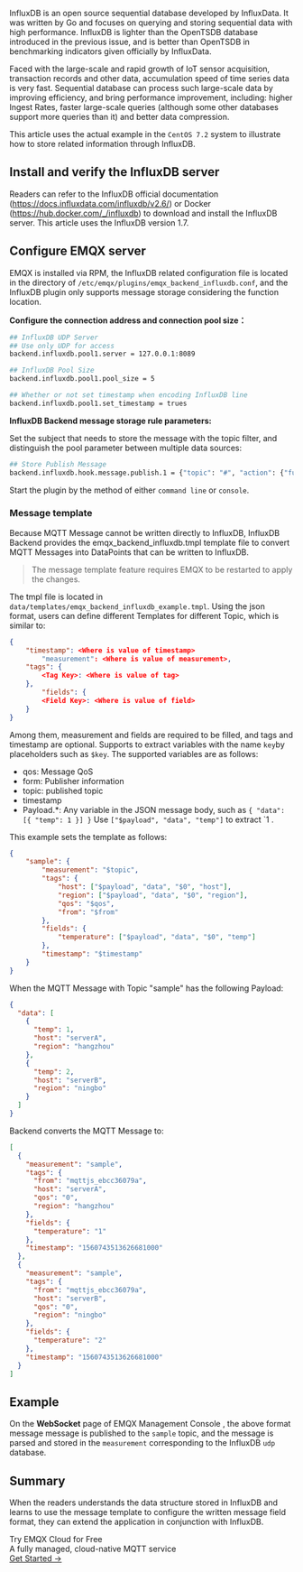 InfluxDB is an open source sequential database developed by InfluxData. It was written by Go and focuses on querying and storing sequential data with high performance. InfluxDB is lighter than the OpenTSDB database introduced in the previous issue, and is better than OpenTSDB in benchmarking indicators given officially by InfluxData.

Faced with the large-scale and rapid growth of IoT sensor acquisition, transaction records and other data, accumulation speed of time series data is very fast. Sequential database can process such large-scale data by improving efficiency, and bring performance improvement, including: higher Ingest Rates, faster large-scale queries (although some other databases support more queries than it) and better data compression.

This article uses the actual example in the `CentOS 7.2` system to illustrate how to store related information through InfluxDB.



## Install and verify the InfluxDB server

Readers can refer to the InfluxDB official documentation (https://docs.influxdata.com/influxdb/v2.6/) or Docker (https://hub.docker.com/_/influxdb) to download and install the InfluxDB server. This article uses the InfluxDB version 1.7.



## Configure EMQX server

EMQX is installed via RPM, the InfluxDB related configuration file is located in  the directory of `/etc/emqx/plugins/emqx_backend_influxdb.conf`, and the InfluxDB plugin only supports message storage considering the function location.

**Configure the connection address and connection pool size：**

```bash
## InfluxDB UDP Server
## Use only UDP for access
backend.influxdb.pool1.server = 127.0.0.1:8089

## InfluxDB Pool Size
backend.influxdb.pool1.pool_size = 5

## Whether or not set timestamp when encoding InfluxDB line
backend.influxdb.pool1.set_timestamp = trues
```

**InfluxDB Backend message storage rule parameters:**

 Set the subject that needs to store the message with the topic filter, and distinguish  the pool parameter  between multiple data sources:

```bash
## Store Publish Message
backend.influxdb.hook.message.publish.1 = {"topic": "#", "action": {"function": "on_message_publish"}, "pool": "pool1"}
```

Start the plugin by the method of either `command line` or `console`.



### Message template

Because MQTT Message cannot be written directly to InfluxDB, InfluxDB Backend provides the emqx_backend_influxdb.tmpl template file to convert MQTT Messages into DataPoints that can be written to InfluxDB.

> The message template feature requires EMQX to be restarted to apply the changes.

The tmpl file is located in `data/templates/emqx_backend_influxdb_example.tmpl`. Using the json format, users can define different Templates for different Topic, which is similar to:

```json
{
    "timestamp": <Where is value of timestamp>
		"measurement": <Where is value of measurement>,
    "tags": {
        <Tag Key>: <Where is value of tag>
    },
		"fields": {
    	<Field Key>: <Where is value of field>
    }
}
```

Among them, measurement and fields are required to be filled, and tags and timestamp are optional. <Where is value of> Supports to extract variables with the name `key`by placeholders such as `$key`. The supported variables are as follows:

- qos: Message QoS
- form: Publisher information
- topic: published topic
- timestamp
- Payload.*: Any variable in the JSON message body, such as `{ "data": [{ "temp": 1 }] }` Use `["$payload", "data", "temp"]` to extract `1 .

This example sets the template as follows:

```json
{
    "sample": {
        "measurement": "$topic",
        "tags": {
            "host": ["$payload", "data", "$0", "host"],
            "region": ["$payload", "data", "$0", "region"],
            "qos": "$qos",
            "from": "$from"
        },
        "fields": {
            "temperature": ["$payload", "data", "$0", "temp"]
        },
        "timestamp": "$timestamp"
    }
}
```

When the MQTT Message with Topic "sample" has the following Payload:

```json
{
  "data": [
    {
      "temp": 1,
      "host": "serverA",
      "region": "hangzhou"
    },
    {
      "temp": 2,
      "host": "serverB",
      "region": "ningbo"
    }
  ]
}
```



Backend converts the MQTT Message to:

```json
[
  {
    "measurement": "sample",
    "tags": {
      "from": "mqttjs_ebcc36079a",
      "host": "serverA",
      "qos": "0",
      "region": "hangzhou"
    },
    "fields": {
      "temperature": "1"
    },
    "timestamp": "1560743513626681000"
  },
  {
    "measurement": "sample",
    "tags": {
      "from": "mqttjs_ebcc36079a",
      "host": "serverB",
      "qos": "0",
      "region": "ningbo"
    },
    "fields": {
      "temperature": "2"
    },
    "timestamp": "1560743513626681000"
  }
]
```



## Example

On the **WebSocket** page of EMQX Management Console , the above format message message is published to the `sample` topic, and the message is parsed and stored in the `measurement` corresponding to the InfluxDB `udp` database.

## Summary

When the readers understands the data structure stored in InfluxDB and learns to use the message template to configure the written message field format, they can extend the application in conjunction with InfluxDB.


<section class="promotion">
    <div>
        Try EMQX Cloud for Free
        <div class="is-size-14 is-text-normal has-text-weight-normal">A fully managed, cloud-native MQTT service</div>
    </div>
    <a href="https://accounts.emqx.com/signup?continue=https://cloud-intl.emqx.com/console/deployments/0?oper=new" class="button is-gradient px-5">Get Started →</a>
</section>
